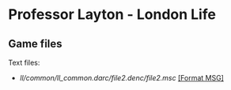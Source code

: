 # Professor Layton - London Life

## Game files

Text files:

- _ll/common/ll_common.darc/file2.denc/file2.msc_ [[Format MSG]](MSG.md)
